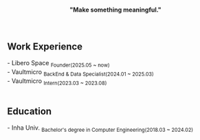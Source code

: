 <h4 align="center">"Make something meaningful."</h4>
<br>

<h2>Work Experience</h2>
- Libero Space <sub>Founder(2025.05 ~ now)</sub><br>
- Vaultmicro <sub>BackEnd & Data Specialist(2024.01 ~ 2025.03)</sub><br>
- Vaultmicro <sub>Intern(2023.03 ~ 2023.08)</sub><br>
<br>

<h2>Education</h2>
- Inha Univ. <sub>Bachelor's degree in Computer Engineering(2018.03 ~ 2024.02)</sub><br>
<br>

